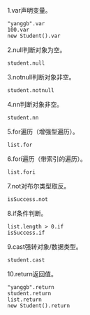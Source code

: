 1.var声明变量。

```
"yanggb".var
100.var
new Student().var
```

2.null判断对象为空。

```
student.null
```

3.notnull判断对象非空。

```
student.notnull
```

4.nn判断对象非空。

```
student.nn
```

5.for遍历（增强型遍历）。

```
list.for
```

6.fori遍历（带索引的遍历）。

```
list.fori
```

7.not对布尔类型取反。

```
isSuccess.not
```

8.if条件判断。

```
list.length > 0.if
isSuccess.if
```

9.cast强转对象/数据类型。

```
student.cast
```

10.return返回值。

```
"yanggb".return
student.return
list.return
new Student().return
```